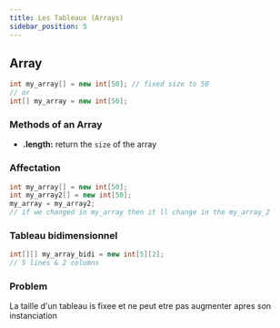 ```yaml
---
title: Les Tableaux (Arrays)
sidebar_position: 5
---
```


## Array

```java title="test.java"
int my_array[] = new int[50]; // fixed size to 50
// or
int[] my_array = new int[50];
```

### Methods of an Array

- **.length:** return the `size` of the array

### Affectation

```java title="test.java"
int my_array[] = new int[50];
int my_array2[] = new int[50];
my_array = my_array2;
// if we changed in my_array then it ll change in the my_array_2
```

### Tableau bidimensionnel

```java title="test.java"
int[][] my_array_bidi = new int[5][2];
// 5 lines & 2 columns
```

### Problem

La taille d'un tableau is fixee et ne peut etre pas augmenter apres son instanciation
